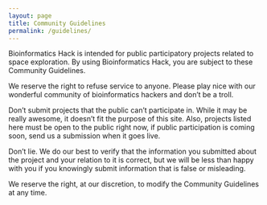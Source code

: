 ```yaml
---
layout: page
title: Community Guidelines
permalink: /guidelines/
---
```


Bioinformatics Hack is intended for public participatory projects related to space exploration.
By using Bioinformatics Hack, you are subject to these Community Guidelines.

We reserve the right to refuse service to anyone. Please play nice with our wonderful community of bioinformatics hackers and don’t be a troll.

Don’t submit projects that the public can’t participate in. While it may be really awesome, it doesn’t fit the purpose of this site. Also, projects listed here must be open to the public right now, if public participation is coming soon, send us a submission when it goes live.

Don’t lie. We do our best to verify that the information you submitted about the project and your relation to it is correct, but we will be less than happy with you if you knowingly submit information that is false or misleading.

We reserve the right, at our discretion, to modify the Community Guidelines at any time.

